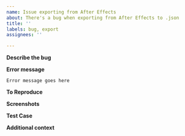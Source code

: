 ```yaml
---
name: Issue exporting from After Effects
about: There's a bug when exporting from After Effects to .json
title: ''
labels: bug, export
assignees: ''

---
```


**Describe the bug**
<!-- A clear description of what the bug is. -->

**Error message**
```
Error message goes here
```

**To Reproduce**
<!--
Steps to reproduce the behavior; e.g.
1. Go to '...'
2. Click on '....'
3. Scroll down to '....'
4. See error
-->

**Screenshots**
<!-- If applicable, add screenshots to help explain your problem. -->

**Test Case**
<!-- If possible, include the .aep file that causes the issue. -->

**Additional context**
<!-- Add any other context about the problem here. -->
